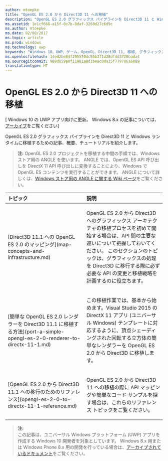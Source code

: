 ```yaml
---
author: mtoepke
title: "OpenGL ES 2.0 から Direct3D 11 への移植"
description: "OpenGL ES 2.0 グラフィックス パイプラインを Direct3D 11 と Windows ランタイムに移植するための記事、概要、チュートリアルを紹介します。"
ms.assetid: 1e1cf668-a15f-0c7b-8daf-3260d27c6d9c
ms.author: mtoepke
ms.date: 02/08/2017
ms.topic: article
ms.prod: windows
ms.technology: uwp
keywords: "Windows 10、UWP、ゲーム、OpenGL、Direct3D 11, 移植, グラフィックス"
ms.openlocfilehash: 14ed2be84f295570dc95b3f1d28dfdd3720bada4
ms.sourcegitcommit: 909d859a0f11981a8d1beac0da35f779786a6889
translationtype: HT
---
```

# <a name="port-from-opengl-es-20-to-direct3d-11"></a>OpenGL ES 2.0 から Direct3D 11 への移植


\[ Windows 10 の UWP アプリ向けに更新。 Windows 8.x の記事については、[アーカイブ](http://go.microsoft.com/fwlink/p/?linkid=619132)をご覧ください\]

OpenGL ES 2.0 グラフィックス パイプラインを Direct3D 11 と Windows ランタイムに移植するための記事、概要、チュートリアルを紹介します。

> **注:** OpenGL ES 2.0 プロジェクトを移植する中間の手順では、Windows ストア用の ANGLE を使います。 ANGLE では、OpenGL ES API 呼び出しを DirectX 11 API 呼び出しに変換することにより、Windows で OpenGL ES コンテンツを実行することができます。 ANGLE について詳しくは、[Windows ストア用の ANGLE に関する Wiki ページ](http://go.microsoft.com/fwlink/p/?linkid=618387)をご覧ください。

 

<table>
<colgroup>
<col width="50%" />
<col width="50%" />
</colgroup>
<thead>
<tr class="header">
<th align="left">トピック</th>
<th align="left">説明</th>
</tr>
</thead>
<tbody>
<tr class="odd">
<td align="left"><p>[Direct3D 11.1 への OpenGL ES 2.0 のマッピング](map-concepts-and-infrastructure.md)</p></td>
<td align="left"><p>OpenGL ES 2.0 から Direct3D へのグラフィックス アーキテクチャの移植プロセスを初めて開始する場合は、API 間の主要な違いについて把握しておいてください。 このセクションのトピックは、グラフィックスの処理を Direct3D に移行する際に必ず必要な API の変更と移植戦略を計画するのに役立ちます。</p></td>
</tr>
<tr class="even">
<td align="left"><p>[簡単な OpenGL ES 2.0 レンダラーを Direct3D 11.1 に移植する方法](port-a-simple-opengl-es-2-0-renderer-to-directx-11-1.md)</p></td>
<td align="left"><p>この移植作業では、基本から始めます。Visual Studio 2015 の DirectX 11 アプリ (ユニバーサル Windows) テンプレートに対応するように、頂点シェーディングされた回転する立方体の簡単なレンダラーを OpenGL ES 2.0 から Direct3D に移植します。</p></td>
</tr>
<tr class="odd">
<td align="left"><p>[OpenGL ES 2.0 から Direct3D 11.1 への移行のためのリファレンス](opengl-es-2-0-to-directx-11-1-reference.md)</p></td>
<td align="left"><p>OpenGL ES 2.0 から Direct3D 11 への移植の際に API マッピングや簡単なコード サンプルを探す場合は、これらのリファレンス トピックをご覧ください。</p></td>
</tr>
</tbody>
</table>

 

> **注:**  
この記事は、ユニバーサル Windows プラットフォーム (UWP) アプリを作成する Windows 10 開発者を対象としています。 Windows 8.x 用または Windows Phone 8.x 用の開発を行っている場合は、[アーカイブされているドキュメント](http://go.microsoft.com/fwlink/p/?linkid=619132)をご覧ください。

 

 

 




